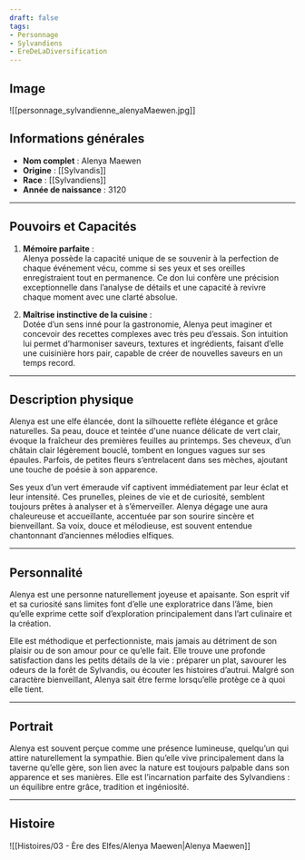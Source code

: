 ```yaml
---
draft: false
tags:
- Personnage
- Sylvandiens
- EreDeLaDiversification
---
```


## **Image**

![[personnage_sylvandienne_alenyaMaewen.jpg]]

## **Informations générales**
- **Nom complet** : Alenya Maewen  
- **Origine** : [[Sylvandis]]  
- **Race** : [[Sylvandiens]]  
- **Année de naissance** : 3120  

---

## **Pouvoirs et Capacités**
1. **Mémoire parfaite** :  
   Alenya possède la capacité unique de se souvenir à la perfection de chaque événement vécu, comme si ses yeux et ses oreilles enregistraient tout en permanence. Ce don lui confère une précision exceptionnelle dans l’analyse de détails et une capacité à revivre chaque moment avec une clarté absolue.  

2. **Maîtrise instinctive de la cuisine** :  
   Dotée d’un sens inné pour la gastronomie, Alenya peut imaginer et concevoir des recettes complexes avec très peu d’essais. Son intuition lui permet d’harmoniser saveurs, textures et ingrédients, faisant d’elle une cuisinière hors pair, capable de créer de nouvelles saveurs en un temps record.

---

## **Description physique**
Alenya est une elfe élancée, dont la silhouette reflète élégance et grâce naturelles. Sa peau, douce et teintée d'une nuance délicate de vert clair, évoque la fraîcheur des premières feuilles au printemps. Ses cheveux, d’un châtain clair légèrement bouclé, tombent en longues vagues sur ses épaules. Parfois, de petites fleurs s’entrelacent dans ses mèches, ajoutant une touche de poésie à son apparence.  

Ses yeux d’un vert émeraude vif captivent immédiatement par leur éclat et leur intensité. Ces prunelles, pleines de vie et de curiosité, semblent toujours prêtes à analyser et à s’émerveiller. Alenya dégage une aura chaleureuse et accueillante, accentuée par son sourire sincère et bienveillant. Sa voix, douce et mélodieuse, est souvent entendue chantonnant d’anciennes mélodies elfiques.

---

## **Personnalité**
Alenya est une personne naturellement joyeuse et apaisante. Son esprit vif et sa curiosité sans limites font d’elle une exploratrice dans l’âme, bien qu’elle exprime cette soif d’exploration principalement dans l’art culinaire et la création.  

Elle est méthodique et perfectionniste, mais jamais au détriment de son plaisir ou de son amour pour ce qu’elle fait. Elle trouve une profonde satisfaction dans les petits détails de la vie : préparer un plat, savourer les odeurs de la forêt de Sylvandis, ou écouter les histoires d’autrui. Malgré son caractère bienveillant, Alenya sait être ferme lorsqu’elle protège ce à quoi elle tient.  

---

## **Portrait**
Alenya est souvent perçue comme une présence lumineuse, quelqu’un qui attire naturellement la sympathie. Bien qu’elle vive principalement dans la taverne qu’elle gère, son lien avec la nature est toujours palpable dans son apparence et ses manières. Elle est l’incarnation parfaite des Sylvandiens : un équilibre entre grâce, tradition et ingéniosité.  

___

## Histoire

![[Histoires/03 - Ère des Elfes/Alenya Maewen|Alenya Maewen]]